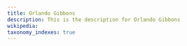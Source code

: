 ```yaml
---
title: Orlando Gibbons
description: This is the description for Orlando Gibbons
wikipedia: 
taxonomy_indexes: true
---
```

